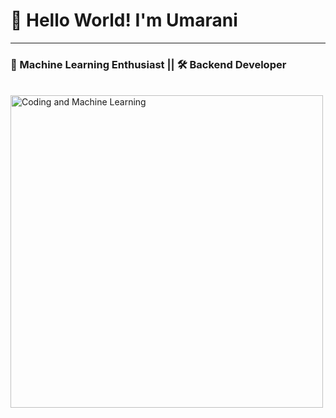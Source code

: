 <p align="center">
  <h1>👋 Hello World! I'm Umarani</h1>
  <hr>
  <h3>🧠 Machine Learning Enthusiast || 🛠️ Backend Developer</h3>

  <br />

  <img src="https://miro.medium.com/v2/resize:fit:1400/format:webp/1*uPzGJoZsaHd9wIEfKysY8g.png" alt="Coding and Machine Learning" width="500" />

</p>

<!--
**umarani18/umarani18** is a ✨ _special_ ✨ repository because its `README.md` (this file) appears on your GitHub profile.

Here are some ideas to get you started:

- 🔭 I’m currently working on ...
- 🌱 I’m currently learning ...
- 👯 I’m looking to collaborate on ...
- 🤔 I’m looking for help with ...
- 💬 Ask me about ...
- 📫 How to reach me: ...
- 😄 Pronouns: ...
- ⚡ Fun fact: ...
-->

